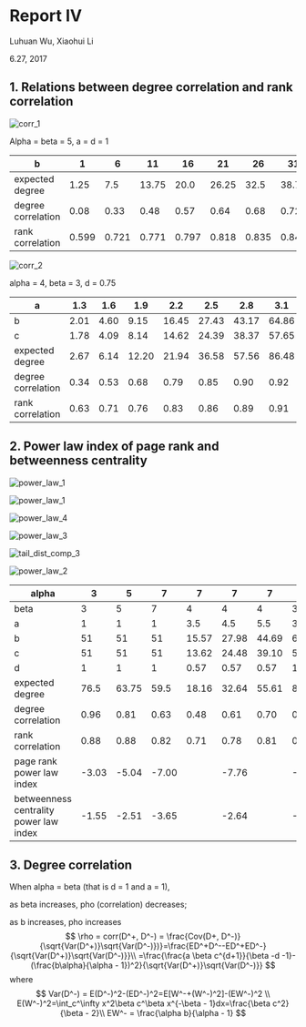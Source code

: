 # Report IV

Luhuan Wu, Xiaohui Li

6.27, 2017

## 1. Relations between degree correlation and rank correlation

![corr_1](/Users/leah/summer_2017/Go_graphs/week_5/corr_1.png)

Alpha = beta = 5, a = d = 1

| b                  | 1     | 6     | 11    | 16    | 21    | 26    | 31    | 36    | 41    | 46    | 51    |
| ------------------ | ----- | ----- | ----- | ----- | ----- | ----- | ----- | ----- | ----- | ----- | ----- |
| expected degree    | 1.25  | 7.5   | 13.75 | 20.0  | 26.25 | 32.5  | 38.75 | 45.0  | 51.25 | 57.5  | 63.75 |
| degree correlation | 0.08  | 0.33  | 0.48  | 0.57  | 0.64  | 0.68  | 0.72  | 0.75  | 0.77  | 0.79  | 0.81  |
| rank correlation   | 0.599 | 0.721 | 0.771 | 0.797 | 0.818 | 0.835 | 0.846 | 0.853 | 0.863 | 0.869 | 0.874 |

![corr_2](/Users/leah/summer_2017/Go_graphs/week_5/corr_2.png)

alpha = 4, beta = 3, d = 0.75

| a                  | 1.3  | 1.6  | 1.9   | 2.2   | 2.5   | 2.8   | 3.1   |
| ------------------ | ---- | ---- | ----- | ----- | ----- | ----- | ----- |
| b                  | 2.01 | 4.60 | 9.15  | 16.45 | 27.43 | 43.17 | 64.86 |
| c                  | 1.78 | 4.09 | 8.14  | 14.62 | 24.39 | 38.37 | 57.65 |
| expected degree    | 2.67 | 6.14 | 12.20 | 21.94 | 36.58 | 57.56 | 86.48 |
| degree correlation | 0.34 | 0.53 | 0.68  | 0.79  | 0.85  | 0.90  | 0.92  |
| rank correlation   | 0.63 | 0.71 | 0.76  | 0.83  | 0.86  | 0.89  | 0.91  |

## 2. Power law index of page rank and betweenness centrality 



![power_law_1](/Users/leah/summer_2017/Go_graphs/week_5/power_law_5.png)

![power_law_1](/Users/leah/summer_2017/Go_graphs/week_5/power_law_1.png)

![power_law_4](/Users/leah/summer_2017/Go_graphs/week_5/power_law_4.png)

![power_law_3](/Users/leah/summer_2017/Go_graphs/week_5/power_law_3.png)

![tail_dist_comp_3](/Users/leah/summer_2017/Go_graphs/week_5/tail_dist_comp_3.png)

![power_law_2](/Users/leah/summer_2017/Go_graphs/week_5/power_law_2.png)

| alpha                                  | 3     | 5     | 7     | 7     | 7     | 7     | 4     |
| -------------------------------------- | ----- | ----- | ----- | ----- | ----- | ----- | ----- |
| beta                                   | 3     | 5     | 7     | 4     | 4     | 4     | 3     |
| a                                      | 1     | 1     | 1     | 3.5   | 4.5   | 5.5   | 3.1   |
| b                                      | 51    | 51    | 51    | 15.57 | 27.98 | 44.69 | 64.86 |
| c                                      | 51    | 51    | 51    | 13.62 | 24.48 | 39.10 | 57.65 |
| d                                      | 1     | 1     | 1     | 0.57  | 0.57  | 0.57  | 1.4   |
| expected degree                        | 76.5  | 63.75 | 59.5  | 18.16 | 32.64 | 55.61 | 86.48 |
| degree correlation                     | 0.96  | 0.81  | 0.63  | 0.48  | 0.61  | 0.70  | 0.92  |
| rank correlation                       | 0.88  | 0.88  | 0.82  | 0.71  | 0.78  | 0.81  | 0.91  |
| page rank power law index              | -3.03 | -5.04 | -7.00 |       | -7.76 |       | -4.49 |
| betweenness centrality power law index | -1.55 | -2.51 | -3.65 |       | -2.64 |       | -1.76 |



## 3. Degree correlation

When alpha = beta (that is d = 1 and a = 1),

as beta increases, pho (correlation) decreases;

as  b increases, pho increases
$$
\rho = corr(D^+, D^-) = \frac{Cov(D+, D^-)}{\sqrt{Var(D^+)}\sqrt{Var(D^-)})}=\frac{ED^+D^--ED^+ED^-}{\sqrt{Var(D^+)}\sqrt{Var(D^-)}}\\
=\frac{\frac{a \beta c^{d+1}}{\beta -d -1}-(\frac{b\alpha}{\alpha - 1})^2}{\sqrt{Var(D^+)}\sqrt{Var(D^-)}}
$$
where
$$
Var(D^-) = E(D^-)^2-(ED^-)^2=E[W^-+(W^-)^2]-(EW^-)^2 \\
E(W^-)^2=\int_c^\infty x^2\beta c^\beta x^{-\beta - 1}dx=\frac{\beta c^2}{\beta - 2}\\
EW^- = \frac{\alpha b}{\alpha - 1}
$$
